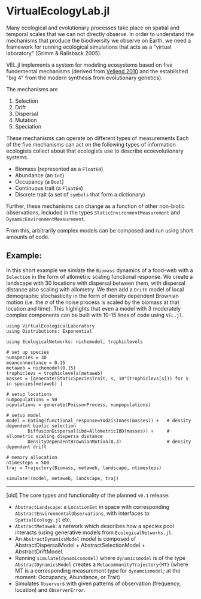 # VirtualEcologyLab.jl

Many ecological and evolutionary processes take place on spatial and temporal scales that we can not directly observe. 
In order to understand the mechanisms that produce the biodiversity we observe on Earth, we need a framework for running
ecological simulations that acts as a "virtual laboratory" (Grimm & Railsback 2005). 

VEL.jl implements a system for modeling ecosystems
based on five fundemental mechanisms (derived from  [Vellend 2010](todo) and the established "big 4" from the modern synthesis from evolutionary genetics).

The mechanisms are 
1. Selection
2. Drift
3. Dispersal
4. Mutation
5. Speciation

These mechanisms can operate on different types of measurements Each of the five mechanisms can act on the following types of information ecologists collect about that ecologists use to describe ecoevolutionary systems.

- Biomass (represented as a `Float64`)
- Abundance (an `Int`)
- Occupancy (a `Bool`)
- Continuous trait (a `Float64`)
- Discrete trait (a set of `symbols` that form a dictionary)

Further, these mechanisms can change as a function of other non-biotic observations, included in the types `StaticEnvironmentMeasurement` and `DynamicEnvironmentMeasurement`.


From this, arbitrarily complex models can 
be composed and run using short amounts 
of code. 


## Example: 

In this short example we simlate the `Biomass` dynamics of a food-web with a `Selection` in the form of allometric scaling functional response. We create a landscape with 30 locations with dispersal between them, with dispersal distance also scaling with allometry. We then add a `Drift` model of local demographic stochasticity in the form of density dependent Brownian motion (i.e. the $\sigma$ of the noise process is scaled by the biomass at that location and time). This highlights that even a model with 3 moderately complex components can be built with 10-15 lines of code using `VEL.jl`.

```
using VirtualEcologicalLaboratory
using Distributions: Exponential

using EcologicalNetworks: nichemodel, trophiclevels

# set up species
numspecies = 30
meanconnectance = 0.15
metaweb = nichemodel(0.15)
trophiclevs = trophiclevels(metaweb)
masses = [generate(StaticSpeciesTrait, s, 10^(trophiclevs[s])) for s in species(metaweb) ] 

# setup locations
numpopulations = 50
populations = generate(PoissonProcess, numpopulations) 

# setup model 
model = Eating(functional_response=YodzisInnes(masses)) +   # density dependent biotic selection
        DiffusionDispersal(ibd=AllometricIBD(masses)) +     # allometric scaling dispersa distance
        DensityDependentBrownianMotion(0.3)                 # density dependent drift 

# memory allocation 
ntimesteps = 500
traj = Trajectory(Biomass, metaweb, landscape, ntimesteps)

simulate!(model, metaweb, landscape, traj)

```





---
[old]
The core types and functionality of the planned `v0.1` release:

- `AbstractLandscape`: a `LocationSet` in space with corresponding `AbstractEnvironmentalObservations`, with interfaces to `SpatialEcology.jl` etc.
- `AbstractMetaweb`: a network which describes how a species pool interacts (using generative models from `EcologicalNetworks.jl`.
- An `AbstractDynamicsModel` model is composed of AbstractDispersalModel + AbstractSelectionModel + AbstractDriftModel.
- Running `simulate(dynamicsmodel)` where `dynamicsmodel` is of the type `AbstractDynamicsModel` creates a `MetacommunityTrajectory{MT}` (where MT is a corresponding measurement type for `dynamcismodel`; at the moment: Occupancy, Abundance, or Trait)
- Simulates `Observer`s with given patterns of observation (frequency, location) and `ObserverError`.
